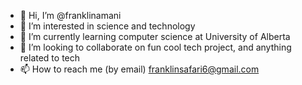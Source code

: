- 👋 Hi, I’m @franklinamani
- 👀 I’m interested in science and technology 
- 🌱 I’m currently learning computer science at University of Alberta
- 💞️ I’m looking to collaborate on fun cool tech project, and anything related to tech
- 📫 How to reach me (by email) franklinsafari6@gmail.com

<!---
franklinamani/franklinamani is a ✨ special ✨ repository because its `README.md` (this file) appears on your GitHub profile.
You can click the Preview link to take a look at your changes.
--->
